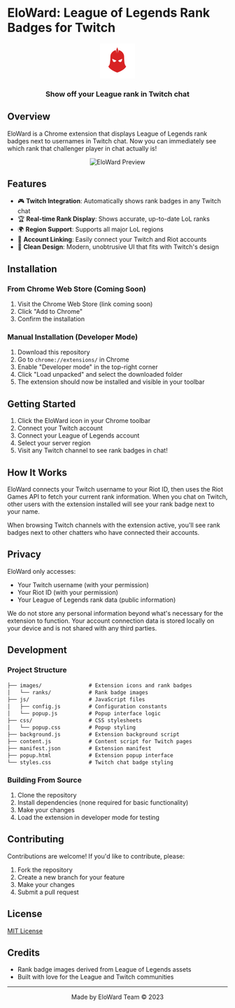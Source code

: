 # EloWard: League of Legends Rank Badges for Twitch

<div align="center">
  <img src="images/icon128.png" alt="EloWard Logo" width="80" height="80">
  <h3>Show off your League rank in Twitch chat</h3>
</div>

## Overview

EloWard is a Chrome extension that displays League of Legends rank badges next to usernames in Twitch chat. Now you can immediately see which rank that challenger player in chat actually is!

<div align="center">
  <img src="screenshots/preview.png" alt="EloWard Preview" width="500">
</div>

## Features

- 🎮 **Twitch Integration**: Automatically shows rank badges in any Twitch chat
- 🏆 **Real-time Rank Display**: Shows accurate, up-to-date LoL ranks
- 🌍 **Region Support**: Supports all major LoL regions
- 🔗 **Account Linking**: Easily connect your Twitch and Riot accounts
- 🎨 **Clean Design**: Modern, unobtrusive UI that fits with Twitch's design

## Installation

### From Chrome Web Store (Coming Soon)
1. Visit the Chrome Web Store (link coming soon)
2. Click "Add to Chrome"
3. Confirm the installation

### Manual Installation (Developer Mode)
1. Download this repository
2. Go to `chrome://extensions/` in Chrome
3. Enable "Developer mode" in the top-right corner
4. Click "Load unpacked" and select the downloaded folder
5. The extension should now be installed and visible in your toolbar

## Getting Started

1. Click the EloWard icon in your Chrome toolbar
2. Connect your Twitch account
3. Connect your League of Legends account
4. Select your server region
5. Visit any Twitch channel to see rank badges in chat!

## How It Works

EloWard connects your Twitch username to your Riot ID, then uses the Riot Games API to fetch your current rank information. When you chat on Twitch, other users with the extension installed will see your rank badge next to your name.

When browsing Twitch channels with the extension active, you'll see rank badges next to other chatters who have connected their accounts.

## Privacy

EloWard only accesses:
- Your Twitch username (with your permission)
- Your Riot ID (with your permission)
- Your League of Legends rank data (public information)

We do not store any personal information beyond what's necessary for the extension to function. Your account connection data is stored locally on your device and is not shared with any third parties.

## Development

### Project Structure

```
├── images/               # Extension icons and rank badges
│   └── ranks/            # Rank badge images
├── js/                   # JavaScript files
│   ├── config.js         # Configuration constants
│   └── popup.js          # Popup interface logic
├── css/                  # CSS stylesheets
│   └── popup.css         # Popup styling
├── background.js         # Extension background script
├── content.js            # Content script for Twitch pages
├── manifest.json         # Extension manifest
├── popup.html            # Extension popup interface
└── styles.css            # Twitch chat badge styling
```

### Building From Source

1. Clone the repository
2. Install dependencies (none required for basic functionality)
3. Make your changes
4. Load the extension in developer mode for testing

## Contributing

Contributions are welcome! If you'd like to contribute, please:

1. Fork the repository
2. Create a new branch for your feature
3. Make your changes
4. Submit a pull request

## License

[MIT License](LICENSE)

## Credits

- Rank badge images derived from League of Legends assets
- Built with love for the League and Twitch communities

---

<div align="center">
  <p>Made by EloWard Team © 2023</p>
</div> 